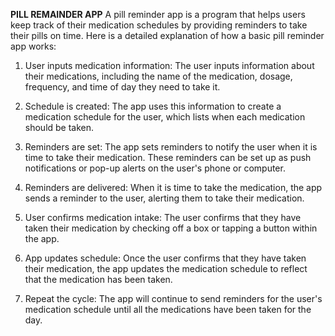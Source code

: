 **PILL REMAINDER APP**
A pill reminder app is a program that helps users keep track of their medication schedules by providing reminders to take their pills on time. Here is a detailed explanation of how a basic pill reminder app works:

1. User inputs medication information: The user inputs information about their medications, including the name of the medication, dosage, frequency, and time of day they need to take it.

2. Schedule is created: The app uses this information to create a medication schedule for the user, which lists when each medication should be taken.

3. Reminders are set: The app sets reminders to notify the user when it is time to take their medication. These reminders can be set up as push notifications or pop-up alerts on the user's phone or computer.

4. Reminders are delivered: When it is time to take the medication, the app sends a reminder to the user, alerting them to take their medication.

5. User confirms medication intake: The user confirms that they have taken their medication by checking off a box or tapping a button within the app.

6. App updates schedule: Once the user confirms that they have taken their medication, the app updates the medication schedule to reflect that the medication has been taken. 

7. Repeat the cycle: The app will continue to send reminders for the user's medication schedule until all the medications have been taken for the day.
